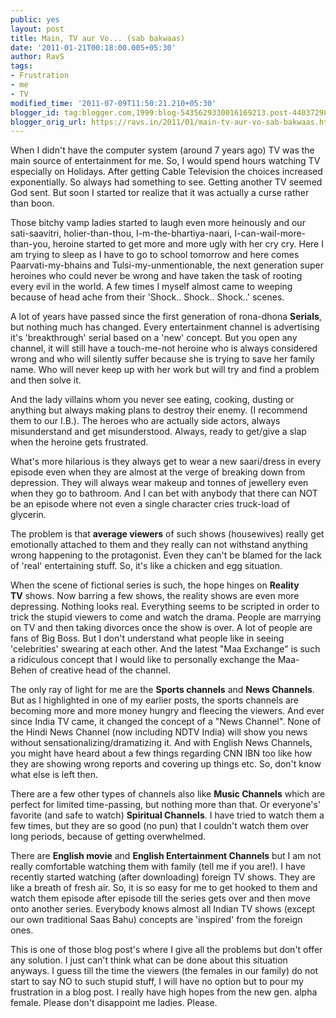 ```yaml
---
public: yes
layout: post
title: Main, TV aur Vo... (sab bakwaas)
date: '2011-01-21T00:18:00.005+05:30'
author: RavS
tags:
- Frustration
- me
- TV
modified_time: '2011-07-09T11:50:21.210+05:30'
blogger_id: tag:blogger.com,1999:blog-5435629330016169213.post-4403729807356546455
blogger_orig_url: https://ravs.in/2011/01/main-tv-aur-vo-sab-bakwaas.html
---
```


When I didn't have the computer system (around 7 years ago) TV was the main source of entertainment for me. So, I would spend hours watching TV especially on Holidays. After getting Cable Television the choices increased exponentially. So always had something to see. Getting another TV seemed God sent. But soon I started tor realize that it was actually a curse rather than boon.

Those bitchy vamp ladies started to laugh even more heinously and our sati-saavitri, holier-than-thou, I-m-the-bhartiya-naari, I-can-wail-more-than-you, heroine started to get more and more ugly with her cry cry. Here I am trying to sleep as I have to go to school tomorrow and here comes Paarvati-my-bhains and Tulsi-my-unmentionable, the next generation super heroines who could never be wrong and have taken the task of rooting every evil in the world. A few times I myself almost came to weeping because of head ache from their 'Shock.. Shock.. Shock..' scenes. 

A lot of years have passed since the first generation of rona-dhona **Serials**, but nothing much has changed. Every entertainment channel is advertising it's 'breakthrough' serial based on a 'new' concept. But you open any channel, it will still have a touch-me-not heroine who is always considered wrong and who will silently suffer because she is trying to save her family name. Who will never keep up with her work but will try and find a problem and then solve it. 

And the lady villains whom you never see eating, cooking, dusting or anything but always making plans to destroy their enemy. (I recommend them to our I.B.). The heroes who are actually side actors, always misunderstand and get misunderstood. Always, ready to get/give a slap when the heroine gets frustrated.

What's more hilarious is they always get to wear a new saari/dress in every episode even when they are almost at the verge of breaking down from depression. They will always wear makeup and tonnes of jewellery even when they go to bathroom. And I can bet with anybody that there can NOT be an episode where not even a single character cries truck-load of glycerin. 

The problem is that **average viewers** of such shows (housewives) really get emotionally attached to them and they really can not withstand anything wrong happening to the protagonist. Even they can't be blamed for the lack of 'real' entertaining stuff. So, it's like a chicken and egg situation.

When the scene of fictional series is such, the hope hinges on **Reality TV** shows. Now barring a few shows, the reality shows are even more depressing. Nothing looks real. Everything seems to be scripted in order to trick the stupid viewers to come and watch the drama. People are marrying on TV and then taking divorces once the show is over. A lot of people are fans of Big Boss. But I don't understand what people like in seeing 'celebrities' swearing at each other. And the latest "Maa Exchange" is such a ridiculous concept that I would like to personally exchange the Maa-Behen of creative head of the channel.

The only ray of light for me are the **Sports channels** and **News Channels**. But as I highlighted in one of my earlier posts, the sports channels are becoming more and more money hungry and fleecing the viewers. And ever since India TV came, it changed the concept of a "News Channel". None of the Hindi News Channel (now including NDTV India) will show you news without sensationalizing/dramatizing it. And with English News Channels, you might have heard about a few things regarding CNN IBN too like how they are showing wrong reports and covering up things etc. So, don't know what else is left then.

There are a few other types of channels also like **Music Channels** which are perfect for limited time-passing, but nothing more than that. Or everyone's' favorite (and safe to watch) **Spiritual Channels**. I have tried to watch them a few times, but they are so good (no pun) that I couldn't watch them over long periods, because of getting overwhelmed.

There are **English movie** and **English Entertainment Channels** but I am not really comfortable watching them with family (tell me if you are!). I have recently started watching (after downloading) foreign TV shows. They are like a breath of fresh air. So, it is so easy for me to get hooked to them and watch them episode after episode till the series gets over and then move onto another series. Everybody knows almost all Indian TV shows (except our own traditional Saas Bahu) concepts are 'inspired' from the foreign ones.

This is one of those blog post's where I give all the problems but don't offer any solution. I just can't think what can be done about this situation anyways. I guess till the time the viewers (the females in our family) do not start to say NO to such stupid stuff, I will have no option but to pour my frustration in a blog post. I really have high hopes from the new gen. alpha female. Please don't disappoint me ladies. Please.
